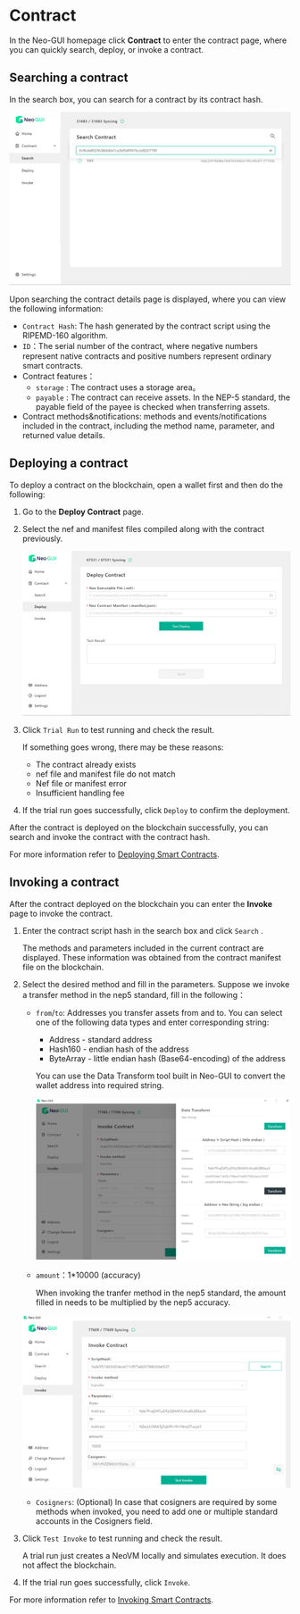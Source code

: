 # Contract

In the Neo-GUI homepage click **Contract** to enter the contract page, where you can quickly search, deploy, or invoke a contract.

## Searching a contract

In the search box, you can search for a contract by its contract hash.

![](../assets/guiSearchContract.png)

Upon searching the contract details page is displayed, where you can view the following information:

-  `Contract Hash`: The hash generated by the contract script using the RIPEMD-160 algorithm.
- `ID`：The serial number of the contract, where negative numbers represent native contracts and positive numbers represent ordinary smart contracts.
- Contract features：
  - `storage` : The contract uses a storage area。
  - `payable` : The contract can receive assets. In the NEP-5 standard, the payable field of the payee is checked when transferring assets.
- Contract methods&notifications: methods and events/notifications included in the contract, including the method name, parameter, and returned value details.

## Deploying a contract

To deploy a contract on the blockchain, open a wallet first and then do the following:

1. Go to the **Deploy Contract** page.

2. Select the nef and manifest files compiled along with the contract previously.

   ![](../assets/guiDeployContract.png)

3. Click `Trial Run` to test running and check the result.

   If something goes wrong, there may be these reasons:

   - The contract already exists
   - nef file and manifest file do not match
   - Nef file or manifest error
   - Insufficient handling fee

4. If the trial run goes successfully, click `Deploy` to confirm the deployment.

After the contract is deployed on the blockchain successfully, you can search and invoke the contract with the contract hash.

For more information refer to [Deploying Smart Contracts](../../sc/deploy/deploy.md).

## Invoking a contract

After the contract deployed on the blockchain you can enter the **Invoke** page to invoke the contract.

1. Enter the contract script hash in the search box and click `Search` .

   The methods and parameters included in the current contract are displayed. These information was obtained from the contract manifest file on the blockchain.

2. Select the desired method and fill in the parameters. Suppose we invoke a transfer method in the nep5 standard, fill in the following：

   + `from`/`to`: Addresses you transfer assets from and to. You can select one of the following data types and enter corresponding string:

     + Address - standard address
     + Hash160 - endian hash of the address
     + ByteArray - little endian hash (Base64-encoding) of the address

     You can use the Data Transform tool built in Neo-GUI to convert the wallet address into required string.

     ![](../assets/datatransf_1.png)

   + `amount`：1*10000 (accuracy)

     When invoking the tranfer method in the nep5 standard, the amount filled in needs to be multiplied by the nep5 accuracy.

   ![](../assets/guiInvokeContract.png)

   + `Cosigners`: (Optional) In case that cosigners are required by some methods when invoked, you need to add one or multiple standard accounts in the Cosigners field.

4. Click `Test Invoke` to test running and check the result.

   A trial run just creates a NeoVM locally and simulates execution. It does not affect the blockchain.

5. If the trial run goes successfully, click `Invoke`.

For more information refer to [Invoking Smart Contracts](../../sc/deploy/invoke.md).

